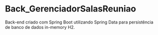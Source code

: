 # Back_GerenciadorSalasReuniao
Back-end criado com Spring Boot utilizando Spring Data para persistência de banco de dados in-memory H2.
